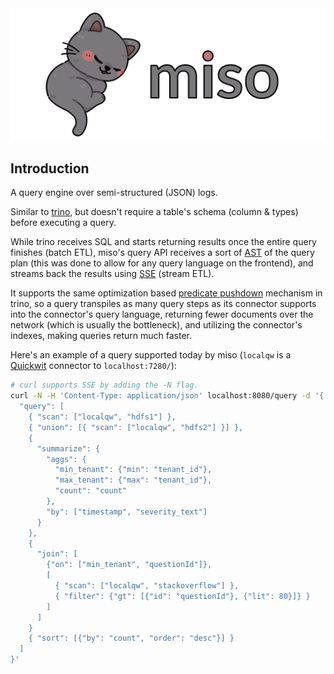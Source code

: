 <img src="./logo.png">

## Introduction

A query engine over semi-structured (JSON) logs.

Similar to <a href="https://trino.io/">trino</a>, but doesn't require a table's schema (column & types) before executing a query.

While trino receives SQL and starts returning results once the entire query finishes (batch ETL), miso's query API receives a sort of [AST](https://en.wikipedia.org/wiki/Abstract_syntax_tree) of the query plan (this was done to allow for any query language on the frontend), and streams back the results using <a href="https://html.spec.whatwg.org/multipage/server-sent-events.html">SSE</a> (stream ETL).

It supports the same optimization based <a href="https://trino.io/docs/current/optimizer/pushdown.html">predicate pushdown</a> mechanism in trino, so a query transpiles as many query steps as its connector supports into the connector's query language, returning fewer documents over the network (which is usually the bottleneck), and utilizing the connector's indexes, making queries return much faster.

Here's an example of a query supported today by miso (`localqw` is a <a href="https://quickwit.io/">Quickwit</a> connector to `localhost:7280/`):

```sh
# curl supports SSE by adding the -N flag.
curl -N -H 'Content-Type: application/json' localhost:8080/query -d '{
  "query": [
    { "scan": ["localqw", "hdfs1"] },
    { "union": [{ "scan": ["localqw", "hdfs2"] }] },
    {
      "summarize": {
        "aggs": {
          "min_tenant": {"min": "tenant_id"},
          "max_tenant": {"max": "tenant_id"},
          "count": "count"
        },
        "by": ["timestamp", "severity_text"]
      }
    },
    {
      "join": [
        {"on": ["min_tenant", "questionId"]},
        [
          { "scan": ["localqw", "stackoverflow"] },
          { "filter": {"gt": [{"id": "questionId"}, {"lit": 80}]} }
        ]
      ]
    }
    { "sort": [{"by": "count", "order": "desc"}] }
  ]
}'
```
